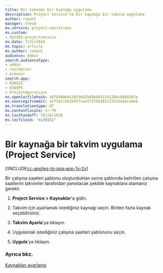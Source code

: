 ```yaml
---
title: Bir takvimi bir kaynağa uygulama
description: Project Service'ta bir kaynağa bir takvim uygulama
author: rumant
manager: kfend
ms.service: project-operations
ms.custom:
- dyn365-projectservice
ms.date: 7/31/2018
ms.topic: article
ms.author: rumant
audience: Admin
search.audienceType:
- admin
- customizer
- enduser
search.app:
- D365CE
- D365PS
- ProjectOperations
ms.openlocfilehash: 4878d806dc2633bd2585b943133128bc8485587e
ms.sourcegitcommit: 4cf1dc1561b92fca4175f0b3813133c5e63ce8e6
ms.translationtype: HT
ms.contentlocale: tr-TR
ms.lasthandoff: 10/28/2020
ms.locfileid: "4130152"
---
```

# <a name="apply-a-calendar-to-a-resource-project-service"></a>Bir kaynağa bir takvim uygulama (Project Service)

[!INCLUDE[cc-applies-to-psa-app-1x-2x](../includes/cc-applies-to-psa-app-1x-2x.md)]

Bir çalışma saatleri şablonu oluşturduktan sonra şablonda belirtilen çalışma saatlerini takvimler tarafından yansıtacak şekilde kaynaklara atamanız gerekir.  
  
1.  **Project Service > Kaynaklar**'a gidin.  
  
2.  Takvim için ayarlamak istediğiniz kaynağı seçin. Birden fazla kaynak seçebilirsiniz.  
  
3.  **Takvim Ayarla**'ya tıklayın.  
  
4.  Uygulamak istediğiniz çalışma saatleri şablonunu seçin.  
  
5.  **Uygula**'ya tıklayın.  
  
### <a name="see-also"></a>Ayrıca bkz.  
 [Kaynakları ayarlama](../psa/set-up-resources.md)
